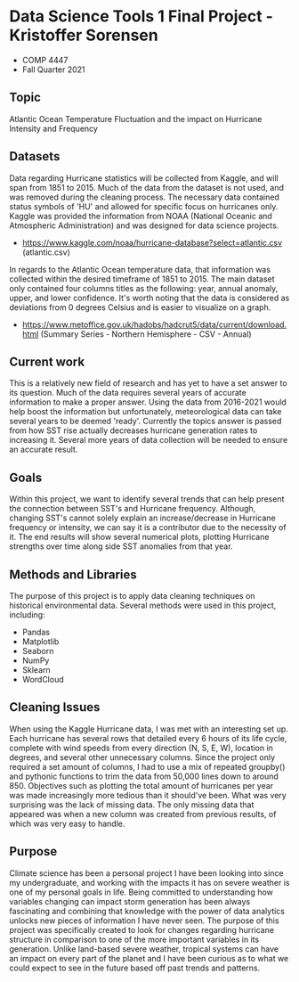 # Data Science Tools 1 Final Project - Kristoffer Sorensen
* COMP 4447
* Fall Quarter 2021

## Topic
Atlantic Ocean Temperature Fluctuation and the impact on Hurricane Intensity and Frequency

## Datasets
Data regarding Hurricane statistics will be collected from Kaggle, and will span from 1851 to 2015. Much of the data from the dataset is not used, and was removed during the cleaning process. The necessary data contained status symbols of 'HU' and allowed for specific focus on hurricanes only. Kaggle was provided the information from NOAA (National Oceanic and Atmospheric Administration) and was designed for data science projects.
  * https://www.kaggle.com/noaa/hurricane-database?select=atlantic.csv (atlantic.csv)

In regards to the Atlantic Ocean temperature data, that information was collected within the desired timeframe of 1851 to 2015. The main dataset only contained four columns titles as the following: year, annual anomaly, upper, and lower confidence. It's worth noting that the data is considered as deviations from 0 degrees Celsius and is easier to visualize on a graph.
  * https://www.metoffice.gov.uk/hadobs/hadcrut5/data/current/download.html (Summary Series - Northern Hemisphere - CSV - Annual)

## Current work
This is a relatively new field of research and has yet to have a set answer to its question. Much of the data requires several years of accurate information to make a proper answer. Using the data from 2016-2021 would help boost the information but unfortunately, meteorological data can take several years to be deemed 'ready'. Currently the topics answer is passed from how SST rise actually decreases hurricane generation rates to increasing it. Several more years of data collection will be needed to ensure an accurate result.

## Goals
Within this project, we want to identify several trends that can help present the connection between SST's and Hurricane frequency. Although, changing SST's cannot solely explain an increase/decrease in Hurricane frequency or intensity, we can say it is a contributor due to the necessity of it. The end results will show several numerical plots, plotting Hurricane strengths over time along side SST anomalies from that year.

## Methods and Libraries
The purpose of this project is to apply data cleaning techniques on historical environmental data. Several methods were used in this project, including:
* Pandas
* Matplotlib
* Seaborn
* NumPy
* Sklearn
* WordCloud

## Cleaning Issues
When using the Kaggle Hurricane data, I was met with an interesting set up. Each hurricane has several rows that detailed every 6 hours of its life cycle, complete with wind speeds from every direction (N, S, E, W), location in degrees, and several other unnecessary columns. Since the project only required a set amount of columns, I had to use a mix of repeated groupby() and pythonic functions to trim the data from 50,000 lines down to around 850. Objectives such as plotting the total amount of hurricanes per year was made increasingly more tedious than it should've been. What was very surprising was the lack of missing data. The only missing data that appeared was when a new column was created from previous results, of which was very easy to handle.

## Purpose
Climate science has been a personal project I have been looking into since my undergraduate, and working with the impacts it has on severe weather is one of my personal goals in life. Being committed to understanding how variables changing can impact storm generation has been always fascinating and combining that knowledge with the power of data analytics unlocks new pieces of information I have never seen. The purpose of this project was specifically created to look for changes regarding hurricane structure in comparison to one of the more important variables in its generation. Unlike land-based severe weather, tropical systems can have an impact on every part of the planet and I have been curious as to what we could expect to see in the future based off past trends and patterns.
